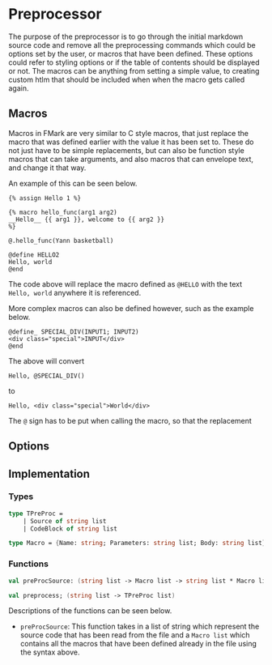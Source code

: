 # Preprocessor

The purpose of the preprocessor is to go through the initial markdown source
code and remove all the preprocessing commands which could be options set
by the user, or macros that have been defined. These options could refer to styling
options or if the table of contents should be displayed or not. The macros can be anything
from setting a simple value, to creating custom htlm that should be included when
when the macro gets called again.

## Macros

Macros in FMark are very similar to C style macros, that just replace the macro that
was defined earlier with the value it has been set to. These do not just have to be
simple replacements, but can also be function style macros that can take arguments, and
also macros that can envelope text, and change it that way.

An example of this can be seen below.

```
{% assign Hello 1 %}

{% macro hello_func(arg1 arg2)
__Hello__ {{ arg1 }}, welcome to {{ arg2 }}
%}

@.hello_func(Yann basketball)

@define HELLO2
Hello, world
@end
```

The code above will replace the macro defined as `@HELLO` with the text `Hello, world`
anywhere it is referenced.

More complex macros can also be defined however, such as the example below.

```
@define_ SPECIAL_DIV(INPUT1; INPUT2)
<div class="special">INPUT</div>
@end
```

The above will convert

```
Hello, @SPECIAL_DIV()
```

to

```
Hello, <div class="special">World</div>
```

The `@` sign has to be put when calling the macro, so that the replacement

## Options

## Implementation

### Types

``` fsharp
type TPreProc =
    | Source of string list
    | CodeBlock of string list

type Macro = {Name: string; Parameters: string list; Body: string list}
```

### Functions

``` fsharp
val preProcSource: (string list -> Macro list -> string list * Macro list)

val preprocess; (string list -> TPreProc list)
```

Descriptions of the functions can be seen below.

- `preProcSource`: This function takes in a list of string which represent the source code
that has been read from the file and a `Macro list` which contains all the macros that
have been defined already in the file using the syntax above.

